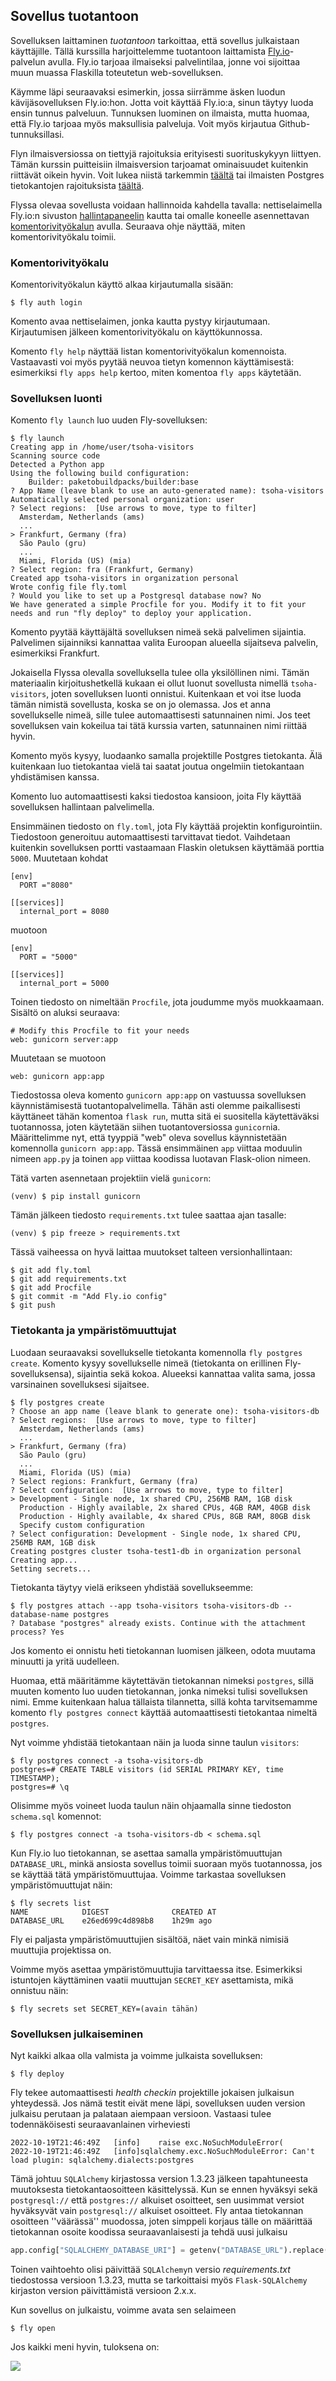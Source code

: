 ## Sovellus tuotantoon

Sovelluksen laittaminen _tuotantoon_ tarkoittaa, että sovellus julkaistaan käyttäjille. Tällä kurssilla harjoittelemme tuotantoon laittamista [Fly.io](https://fly.io)-palvelun avulla. Fly.io tarjoaa ilmaiseksi palvelintilaa, jonne voi sijoittaa muun muassa Flaskilla toteutetun web-sovelluksen.

Käymme läpi seuraavaksi esimerkin, jossa siirrämme äsken luodun kävijäsovelluksen Fly.io:hon. Jotta voit käyttää Fly.io:a, sinun täytyy luoda ensin tunnus palveluun. Tunnuksen luominen on ilmaista, mutta huomaa, että Fly.io tarjoaa myös maksullisia palveluja. Voit myös kirjautua Github-tunnuksillasi.

Flyn ilmaisversiossa on tiettyjä rajoituksia erityisesti suorituskykyyn liittyen. Tämän kurssin puitteisiin ilmaisversion tarjoamat ominaisuudet kuitenkin riittävät oikein hyvin. Voit lukea niistä tarkemmin [täältä](https://fly.io/docs/about/pricing/) tai ilmaisten Postgres tietokantojen rajoituksista [täältä](https://fly.io/docs/postgres/#about-free-postgres-on-fly-io).

Flyssa olevaa sovellusta voidaan hallinnoida kahdella tavalla: nettiselaimella Fly.io:n sivuston [hallintapaneelin](https://fly.io/dashboard) kautta tai omalle koneelle asennettavan [komentorivityökalun](https://fly.io/docs/hands-on/install-flyctl/) avulla. Seuraava ohje näyttää, miten komentorivityökalu toimii.

### Komentorivityökalu

Komentorivityökalun käyttö alkaa kirjautumalla sisään:

```prompt
$ fly auth login
```

Komento avaa nettiselaimen, jonka kautta pystyy kirjautumaan. Kirjautumisen jälkeen komentorivityökalu on käyttökunnossa.

Komento `fly help` näyttää listan komentorivityökalun komennoista. Vastaavasti voi myös pyytää neuvoa tietyn komennon käyttämisestä: esimerkiksi `fly apps help` kertoo, miten komentoa `fly apps` käytetään.

### Sovelluksen luonti

Komento `fly launch` luo uuden Fly-sovelluksen:

```prompt
$ fly launch
Creating app in /home/user/tsoha-visitors
Scanning source code
Detected a Python app
Using the following build configuration:
	Builder: paketobuildpacks/builder:base
? App Name (leave blank to use an auto-generated name): tsoha-visitors
Automatically selected personal organization: user
? Select regions:  [Use arrows to move, type to filter]
  Amsterdam, Netherlands (ams)
  ...
> Frankfurt, Germany (fra)
  São Paulo (gru)
  ...
  Miami, Florida (US) (mia)
? Select region: fra (Frankfurt, Germany)
Created app tsoha-visitors in organization personal
Wrote config file fly.toml
? Would you like to set up a Postgresql database now? No
We have generated a simple Procfile for you. Modify it to fit your needs and run "fly deploy" to deploy your application.

```

Komento pyytää käyttäjältä sovelluksen nimeä sekä palvelimen sijaintia. Palvelimen sijainniksi kannattaa valita Euroopan alueella sijaitseva palvelin, esimerkiksi Frankfurt.

Jokaisella Flyssa olevalla sovelluksella tulee olla yksilöllinen nimi. Tämän materiaalin kirjoitushetkellä kukaan ei ollut luonut sovellusta nimellä `tsoha-visitors`, joten sovelluksen luonti onnistui. Kuitenkaan et voi itse luoda tämän nimistä sovellusta, koska se on jo olemassa. Jos et anna sovellukselle nimeä, sille tulee automaattisesti satunnainen nimi. Jos teet sovelluksen vain kokeilua tai tätä kurssia varten, satunnainen nimi riittää hyvin.

Komento myös kysyy, luodaanko samalla projektille Postgres tietokanta. Älä kuitenkaan luo tietokantaa vielä tai saatat joutua ongelmiin tietokantaan yhdistämisen kanssa.

Komento luo automaattisesti kaksi tiedostoa kansioon, joita Fly käyttää sovelluksen hallintaan palvelimella.

Ensimmäinen tiedosto on `fly.toml`, jota Fly käyttää projektin konfigurointiin. Tiedostoon generoituu automaattisesti tarvittavat tiedot. Vaihdetaan kuitenkin sovelluksen portti vastaamaan Flaskin oletuksen käyttämää porttia `5000`. Muutetaan kohdat

```
[env]
  PORT ="8080"

[[services]]
  internal_port = 8080
```

muotoon

```
[env]
  PORT = "5000"

[[services]]
  internal_port = 5000
```

Toinen tiedosto on nimeltään `Procfile`, jota joudumme myös muokkaamaan. Sisältö on aluksi seuraava:

```
# Modify this Procfile to fit your needs
web: gunicorn server:app
```

Muutetaan se muotoon

```
web: gunicorn app:app
```

Tiedostossa oleva komento `gunicorn app:app` on vastuussa sovelluksen käynnistämisestä tuotantopalvelimella. Tähän asti olemme paikallisesti käyttäneet tähän komentoa `flask run`, mutta sitä ei suositella käytettäväksi tuotannossa, joten käytetään siihen tuotantoversiossa `gunicorn`ia. Määrittelimme nyt, että tyyppiä "web" oleva sovellus käynnistetään komennolla `gunicorn app:app`. Tässä ensimmäinen `app` viittaa moduulin nimeen `app.py` ja toinen `app` viittaa koodissa luotavan Flask-olion nimeen.

Tätä varten asennetaan projektiin vielä `gunicorn`:

```prompt
(venv) $ pip install gunicorn
```

Tämän jälkeen tiedosto `requirements.txt` tulee saattaa ajan tasalle:

```prompt
(venv) $ pip freeze > requirements.txt
```

Tässä vaiheessa on hyvä laittaa muutokset talteen versionhallintaan:

```prompt
$ git add fly.toml
$ git add requirements.txt
$ git add Procfile
$ git commit -m "Add Fly.io config"
$ git push
```

### Tietokanta ja ympäristömuuttujat

Luodaan seuraavaksi sovellukselle tietokanta komennolla `fly postgres create`. Komento kysyy sovellukselle nimeä (tietokanta on erillinen Fly-sovelluksensa), sijaintia sekä kokoa. Alueeksi kannattaa valita sama, jossa varsinainen sovelluksesi sijaitsee.

```prompt
$ fly postgres create
? Choose an app name (leave blank to generate one): tsoha-visitors-db
? Select regions:  [Use arrows to move, type to filter]
  Amsterdam, Netherlands (ams)
  ...
> Frankfurt, Germany (fra)
  São Paulo (gru)
  ...
  Miami, Florida (US) (mia)
? Select regions: Frankfurt, Germany (fra)
? Select configuration:  [Use arrows to move, type to filter]
> Development - Single node, 1x shared CPU, 256MB RAM, 1GB disk
  Production - Highly available, 2x shared CPUs, 4GB RAM, 40GB disk
  Production - Highly available, 4x shared CPUs, 8GB RAM, 80GB disk
  Specify custom configuration
? Select configuration: Development - Single node, 1x shared CPU, 256MB RAM, 1GB disk
Creating postgres cluster tsoha-test1-db in organization personal
Creating app...
Setting secrets...
```

Tietokanta täytyy vielä erikseen yhdistää sovellukseemme:

```prompt
$ fly postgres attach --app tsoha-visitors tsoha-visitors-db --database-name postgres
? Database "postgres" already exists. Continue with the attachment process? Yes
```

Jos komento ei onnistu heti tietokannan luomisen jälkeen, odota muutama minuutti ja yritä uudelleen.

Huomaa, että määritämme käytettävän tietokannan nimeksi `postgres`, sillä muuten komento luo uuden tietokannan, jonka nimeksi tulisi sovelluksen nimi. Emme kuitenkaan halua tällaista tilannetta, sillä kohta tarvitsemamme komento `fly postgres connect` käyttää automaattisesti tietokantaa nimeltä `postgres`.

Nyt voimme yhdistää tietokantaan näin ja luoda sinne taulun `visitors`:

```prompt
$ fly postgres connect -a tsoha-visitors-db
postgres=# CREATE TABLE visitors (id SERIAL PRIMARY KEY, time TIMESTAMP);
postgres=# \q
```

Olisimme myös voineet luoda taulun näin ohjaamalla sinne tiedoston `schema.sql` komennot:

```prompt
$ fly postgres connect -a tsoha-visitors-db < schema.sql
```

Kun Fly.io luo tietokannan, se asettaa samalla ympäristömuuttujan `DATABASE_URL`, minkä ansiosta sovellus toimii suoraan myös tuotannossa, jos se käyttää tätä ympäristömuuttujaa. Voimme tarkastaa sovelluksen ympäristömuuttujat näin:

```prompt
$ fly secrets list
NAME        	DIGEST          	CREATED AT
DATABASE_URL	e26ed699c4d898b8	1h29m ago
```

Fly ei paljasta ympäristömuuttujien sisältöä, näet vain minkä nimisiä muuttujia projektissa on.

Voimme myös asettaa ympäristömuuttujia tarvittaessa itse. Esimerkiksi istuntojen käyttäminen vaatii muuttujan `SECRET_KEY` asettamista, mikä onnistuu näin:

```prompt
$ fly secrets set SECRET_KEY=(avain tähän)
```

### Sovelluksen julkaiseminen

Nyt kaikki alkaa olla valmista ja voimme julkaista sovelluksen:

```prompt
$ fly deploy
```

Fly tekee automaattisesti _health checkin_ projektille jokaisen julkaisun yhteydessä. Jos nämä testit eivät mene läpi, sovelluksen uuden version julkaisu perutaan ja palataan aiempaan versioon. Vastaasi tulee todennäköisesti seuraavanlainen virheviesti

```prompt
2022-10-19T21:46:49Z   [info]    raise exc.NoSuchModuleError(
2022-10-19T21:46:49Z   [info]sqlalchemy.exc.NoSuchModuleError: Can't load plugin: sqlalchemy.dialects:postgres
```

Tämä johtuu `SQLAlchemy` kirjastossa version 1.3.23 jälkeen tapahtuneesta muutoksesta tietokantaosoitteen käsittelyssä. Kun se ennen hyväksyi sekä `postgresql://` että `postgres://` alkuiset osoitteet, sen uusimmat versiot hyväksyvät vain `postgresql://` alkuiset osoitteet. Fly antaa tietokannan osoitteen ''väärässä'' muodossa, joten simppeli korjaus tälle on määrittää tietokannan osoite koodissa seuraavanlaisesti ja tehdä uusi julkaisu

```python
app.config["SQLALCHEMY_DATABASE_URI"] = getenv("DATABASE_URL").replace("://", "ql://", 1)
```

Toinen vaihtoehto olisi päivittää `SQLAlchemy`n versio _requirements.txt_ tiedostossa versioon 1.3.23, mutta se tarkoittaisi myös `Flask-SQLAlchemy` kirjaston version päivittämistä versioon 2.x.x.

Kun sovellus on julkaistu, voimme avata sen selaimeen

```prompt
$ fly open
```

Jos kaikki meni hyvin, tuloksena on:

<img class="screenshot" src="../assets/osa-3/fly.png">